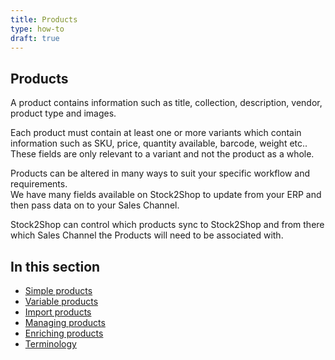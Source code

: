 ```yaml
---
title: Products
type: how-to
draft: true
---
```


## Products
A product contains information such as title, collection, description, vendor, product type and images.

Each product must contain at least one or more variants which contain information such as SKU, price, quantity available, 
barcode, weight etc..  
These fields are only relevant to a variant and not the product as a whole.

Products can be altered in many ways to suit your specific workflow and requirements.  
We have many fields available on Stock2Shop to update from your ERP and then pass data on to your Sales Channel.

Stock2Shop can control which products sync to Stock2Shop and from there which Sales Channel the Products will need to be
associated with.



## In this section

- [Simple products](/help/how-to/products/simple-products "simple products in Stock2Shop")
- [Variable products](/help/how-to/products/variable-products "variable products in Stock2Shop")
- [Import products](/help/how-to/products/import "importing products into Stock2Shop")
- [Managing products](/help/how-to/products/managing-products "managing products in Stock2Shop")
- [Enriching products](/help/how-to/products/enriching-products "enriching products in Stock2Shop")
- [Terminology](/help/how-to/products/terminology "terminology of Stock2Shop")
